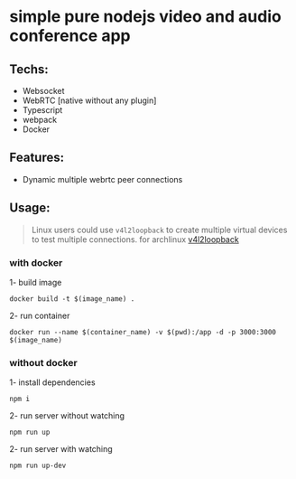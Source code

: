 # simple pure nodejs video and audio conference app

## Techs:

- Websocket
- WebRTC [native without any plugin]
- Typescript
- webpack
- Docker

## Features:

- Dynamic multiple webrtc peer connections

## Usage:
> Linux users could use `v4l2loopback` to create multiple virtual devices to test multiple connections.
> for archlinux [v4l2loopback](https://wiki.archlinux.org/title/V4l2loopback)

### with docker

1- build image
```console
docker build -t $(image_name) .
```
2- run container
```console
docker run --name $(container_name) -v $(pwd):/app -d -p 3000:3000 $(image_name)
```

### without docker

1- install dependencies
```console
npm i
```
2- run server without watching
```console
npm run up
```
2- run server with watching
```console
npm run up-dev
```
